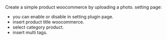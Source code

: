 Create a simple product woocommerce by uploading a photo.
setting page:
<br>
<ul>
<li> you can enable or disable in setting plugin page.</li>
<li> insert product title woocommerce. </li>
<li> select category product.</li>
<li> insert multi tags.</li>